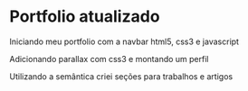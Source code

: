 # Portfolio atualizado

Iniciando meu portfolio com a navbar html5, css3 e javascript

Adicionando parallax com css3 e montando um perfil

Utilizando a semântica criei seções para trabalhos e artigos
